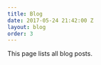 ```yaml
---
title: Blog
date: 2017-05-24 21:42:00 Z
layout: blog
order: 3
---
```


This page lists all blog posts.
